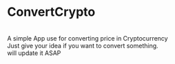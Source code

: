 # ConvertCrypto
<br />A simple App use for converting price in Cryptocurrency
<br />Just give your idea if you want to convert something.
<br />will update it ASAP
